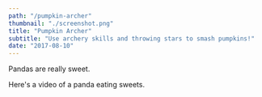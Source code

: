 ```yaml
---
path: "/pumpkin-archer"
thumbnail: "./screenshot.png"
title: "Pumpkin Archer"
subtitle: "Use archery skills and throwing stars to smash pumpkins!"
date: "2017-08-10"
---
```


Pandas are really sweet.

Here's a video of a panda eating sweets.
